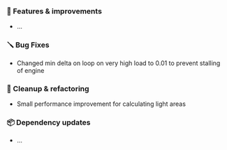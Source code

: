 ### 🚀 Features & improvements

- ...

### 🪛 Bug Fixes

- Changed min delta on loop on very high load to 0.01 to prevent stalling of engine

### 🧽 Cleanup & refactoring

- Small performance improvement for calculating light areas

### 📦 Dependency updates

- ...